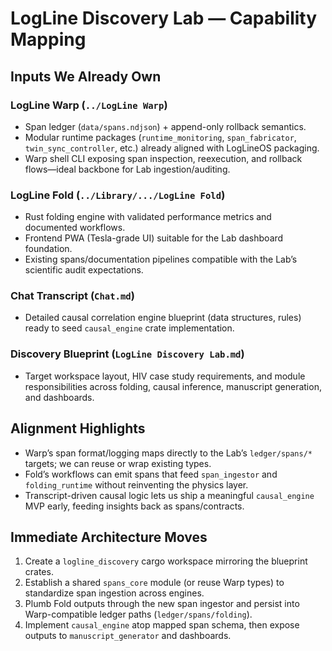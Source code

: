 # LogLine Discovery Lab — Capability Mapping

## Inputs We Already Own

### LogLine Warp (`../LogLine Warp`)
- Span ledger (`data/spans.ndjson`) + append-only rollback semantics.
- Modular runtime packages (`runtime_monitoring`, `span_fabricator`, `twin_sync_controller`, etc.) already aligned with LogLineOS packaging.
- Warp shell CLI exposing span inspection, reexecution, and rollback flows—ideal backbone for Lab ingestion/auditing.

### LogLine Fold (`../Library/.../LogLine Fold`)
- Rust folding engine with validated performance metrics and documented workflows.
- Frontend PWA (Tesla-grade UI) suitable for the Lab dashboard foundation.
- Existing spans/documentation pipelines compatible with the Lab’s scientific audit expectations.

### Chat Transcript (`Chat.md`)
- Detailed causal correlation engine blueprint (data structures, rules) ready to seed `causal_engine` crate implementation.

### Discovery Blueprint (`LogLine Discovery Lab.md`)
- Target workspace layout, HIV case study requirements, and module responsibilities across folding, causal inference, manuscript generation, and dashboards.

## Alignment Highlights
- Warp’s span format/logging maps directly to the Lab’s `ledger/spans/*` targets; we can reuse or wrap existing types.
- Fold’s workflows can emit spans that feed `span_ingestor` and `folding_runtime` without reinventing the physics layer.
- Transcript-driven causal logic lets us ship a meaningful `causal_engine` MVP early, feeding insights back as spans/contracts.

## Immediate Architecture Moves
1. Create a `logline_discovery` cargo workspace mirroring the blueprint crates.
2. Establish a shared `spans_core` module (or reuse Warp types) to standardize span ingestion across engines.
3. Plumb Fold outputs through the new span ingestor and persist into Warp-compatible ledger paths (`ledger/spans/folding`).
4. Implement `causal_engine` atop mapped span schema, then expose outputs to `manuscript_generator` and dashboards.

